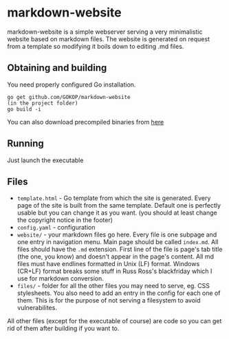 # markdown-website

markdown-website is a simple webserver serving a very minimalistic website based on markdown files.
The website is generated on request from a template so modifying it boils down to editing .md files.

## Obtaining and building
You need properly configured Go installation.
```
go get github.com/GOKOP/markdown-website
(in the project folder)
go build -i
```

You can also download precompiled binaries from [here](https://github.com/GOKOP/markdown-website/releases)

## Running
Just launch the executable

## Files
* `template.html` - Go template from which the site is generated. 
	Every page of the site is built from the same template.
	Default one is perfectly usable but you can change it as you want.
	(you should at least change the copyright notice in the footer)
* `config.yaml` - configuration
* `website/` - your markdown files go here.
	Every file is one subpage and one entry in navigation menu.
	Main page should be called `index.md`.
	All files should have the `.md` extension.
	First line of the file is page's tab title (the <title></title> one, you know) and doesn't appear in the page's content.
	All md files must have endlines formatted in Unix (LF) format. Windows (CR+LF) format breaks some stuff in Russ Ross's blackfriday which I use for markdown conversion.
* `files/` - folder for all the other files you may need to serve, eg. CSS stylesheets.
	You also need to add an entry in the config for each one of them.
	This is for the purpose of not serving a filesystem to avoid vulnerabilites.

All other files (except for the executable of course) are code so you can get rid of them after building if you want to.

